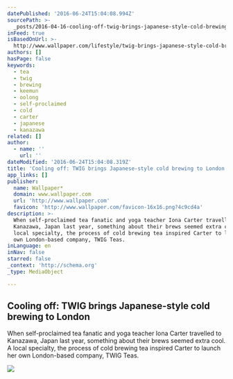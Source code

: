 ```yaml
---
datePublished: '2016-06-24T15:04:08.994Z'
sourcePath: >-
  _posts/2016-04-16-cooling-off-twig-brings-japanese-style-cold-brewing-to-lond.md
inFeed: true
isBasedOnUrl: >-
  http://www.wallpaper.com/lifestyle/twig-brings-japanese-style-cold-brewing-to-london
authors: []
hasPage: false
keywords:
  - tea
  - twig
  - brewing
  - keemun
  - oolong
  - self-proclaimed
  - cold
  - carter
  - japanese
  - kanazawa
related: []
author:
  - name: ''
    url: ''
dateModified: '2016-06-24T15:04:08.319Z'
title: 'Cooling off: TWIG brings Japanese-style cold brewing to London'
app_links: []
publisher:
  name: Wallpaper*
  domain: www.wallpaper.com
  url: 'http://www.wallpaper.com'
  favicon: 'http://www.wallpaper.com/favicon-16x16.png?4c9cd4a'
description: >-
  When self-proclaimed tea fanatic and yoga teacher Iona Carter travelled to
  Kanazawa, Japan last year, something about their brews seemed extra cool. A
  local specialty, the process of cold brewing tea inspired Carter to launch her
  own London-based company, TWIG Teas.
inLanguage: en
inNav: false
starred: false
_context: 'http://schema.org'
_type: MediaObject

---
```

<article style=""><h1>Cooling off: TWIG brings Japanese-style cold brewing to London</h1><p>When self-proclaimed tea fanatic and yoga teacher Iona Carter travelled to Kanazawa, Japan last year, something about their brews seemed extra cool. A local specialty, the process of cold brewing tea inspired Carter to launch her own London-based company, TWIG Teas.</p><img src="https://s3-us-west-2.amazonaws.com/the-grid-img/p/3d340efa15893cce7423e307478a36c656055568.jpg" /></article>